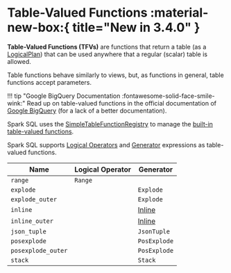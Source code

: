 # Table-Valued Functions :material-new-box:{ title="New in 3.4.0" }

**Table-Valued Functions (TFVs)** are functions that return a table (as a [LogicalPlan](../logical-operators/LogicalPlan.md)) that can be used anywhere that a regular (scalar) table is allowed.

Table functions behave similarly to views, but, as functions in general, table functions accept parameters.

!!! tip "Google BigQuery Documentation :fontawesome-solid-face-smile-wink:"
    Read up on table-valued functions in the official documentation of [Google BigQuery](https://cloud.google.com/bigquery/docs/reference/standard-sql/table-functions) (for a lack of a better documentation).

Spark SQL uses the [SimpleTableFunctionRegistry](../SimpleTableFunctionRegistry.md) to manage the [built-in table-valued functions](../TableFunctionRegistry.md#logicalPlans).

Spark SQL supports [Logical Operators](../logical-operators/LogicalPlan.md) and [Generator](../expressions/Generator.md) expressions as table-valued functions.

Name | Logical Operator | Generator
-----|------------------|-----------
 `range` | `Range` |
 `explode` | | `Explode`
 `explode_outer` | | `Explode`
 `inline` | | [Inline](../expressions/Inline.md)
 `inline_outer` | | [Inline](../expressions/Inline.md)
 `json_tuple` | | `JsonTuple`
 `posexplode` | | `PosExplode`
 `posexplode_outer` | | `PosExplode`
 `stack` | | `Stack`
